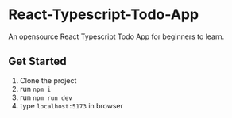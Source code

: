 # React-Typescript-Todo-App
An opensource React Typescript Todo App for beginners to learn.

## Get Started
1. Clone the project
2. run `npm i`
3. run `npm run dev`
4. type `localhost:5173` in browser
